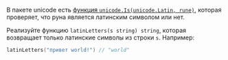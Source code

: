 В пакете unicode есть [функция `unicode.Is(unicode.Latin, rune)`](https://pkg.go.dev/unicode#Is), которая проверяет, что руна является латинским символом или нет.

Реализуйте функцию `latinLetters(s string) string`, которая возвращает только латинские символы из строки `s`. Например:

```go
latinLetters("привет world!") // "world"
```
